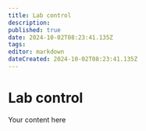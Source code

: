 ```yaml
---
title: Lab control
description: 
published: true
date: 2024-10-02T08:23:41.135Z
tags: 
editor: markdown
dateCreated: 2024-10-02T08:23:41.135Z
---
```


# Lab control
Your content here
